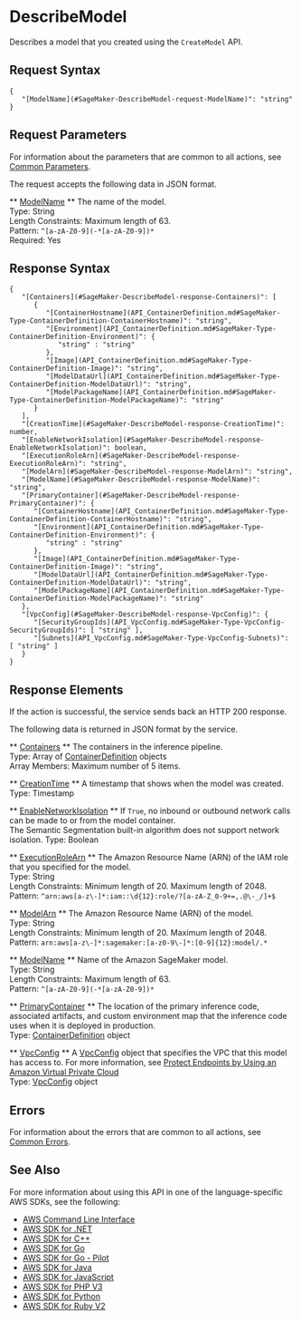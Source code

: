 # DescribeModel<a name="API_DescribeModel"></a>

Describes a model that you created using the `CreateModel` API\.

## Request Syntax<a name="API_DescribeModel_RequestSyntax"></a>

```
{
   "[ModelName](#SageMaker-DescribeModel-request-ModelName)": "string"
}
```

## Request Parameters<a name="API_DescribeModel_RequestParameters"></a>

For information about the parameters that are common to all actions, see [Common Parameters](CommonParameters.md)\.

The request accepts the following data in JSON format\.

 ** [ModelName](#API_DescribeModel_RequestSyntax) **   <a name="SageMaker-DescribeModel-request-ModelName"></a>
The name of the model\.  
Type: String  
Length Constraints: Maximum length of 63\.  
Pattern: `^[a-zA-Z0-9](-*[a-zA-Z0-9])*`   
Required: Yes

## Response Syntax<a name="API_DescribeModel_ResponseSyntax"></a>

```
{
   "[Containers](#SageMaker-DescribeModel-response-Containers)": [ 
      { 
         "[ContainerHostname](API_ContainerDefinition.md#SageMaker-Type-ContainerDefinition-ContainerHostname)": "string",
         "[Environment](API_ContainerDefinition.md#SageMaker-Type-ContainerDefinition-Environment)": { 
            "string" : "string" 
         },
         "[Image](API_ContainerDefinition.md#SageMaker-Type-ContainerDefinition-Image)": "string",
         "[ModelDataUrl](API_ContainerDefinition.md#SageMaker-Type-ContainerDefinition-ModelDataUrl)": "string",
         "[ModelPackageName](API_ContainerDefinition.md#SageMaker-Type-ContainerDefinition-ModelPackageName)": "string"
      }
   ],
   "[CreationTime](#SageMaker-DescribeModel-response-CreationTime)": number,
   "[EnableNetworkIsolation](#SageMaker-DescribeModel-response-EnableNetworkIsolation)": boolean,
   "[ExecutionRoleArn](#SageMaker-DescribeModel-response-ExecutionRoleArn)": "string",
   "[ModelArn](#SageMaker-DescribeModel-response-ModelArn)": "string",
   "[ModelName](#SageMaker-DescribeModel-response-ModelName)": "string",
   "[PrimaryContainer](#SageMaker-DescribeModel-response-PrimaryContainer)": { 
      "[ContainerHostname](API_ContainerDefinition.md#SageMaker-Type-ContainerDefinition-ContainerHostname)": "string",
      "[Environment](API_ContainerDefinition.md#SageMaker-Type-ContainerDefinition-Environment)": { 
         "string" : "string" 
      },
      "[Image](API_ContainerDefinition.md#SageMaker-Type-ContainerDefinition-Image)": "string",
      "[ModelDataUrl](API_ContainerDefinition.md#SageMaker-Type-ContainerDefinition-ModelDataUrl)": "string",
      "[ModelPackageName](API_ContainerDefinition.md#SageMaker-Type-ContainerDefinition-ModelPackageName)": "string"
   },
   "[VpcConfig](#SageMaker-DescribeModel-response-VpcConfig)": { 
      "[SecurityGroupIds](API_VpcConfig.md#SageMaker-Type-VpcConfig-SecurityGroupIds)": [ "string" ],
      "[Subnets](API_VpcConfig.md#SageMaker-Type-VpcConfig-Subnets)": [ "string" ]
   }
}
```

## Response Elements<a name="API_DescribeModel_ResponseElements"></a>

If the action is successful, the service sends back an HTTP 200 response\.

The following data is returned in JSON format by the service\.

 ** [Containers](#API_DescribeModel_ResponseSyntax) **   <a name="SageMaker-DescribeModel-response-Containers"></a>
The containers in the inference pipeline\.  
Type: Array of [ContainerDefinition](API_ContainerDefinition.md) objects  
Array Members: Maximum number of 5 items\.

 ** [CreationTime](#API_DescribeModel_ResponseSyntax) **   <a name="SageMaker-DescribeModel-response-CreationTime"></a>
A timestamp that shows when the model was created\.  
Type: Timestamp

 ** [EnableNetworkIsolation](#API_DescribeModel_ResponseSyntax) **   <a name="SageMaker-DescribeModel-response-EnableNetworkIsolation"></a>
If `True`, no inbound or outbound network calls can be made to or from the model container\.  
The Semantic Segmentation built\-in algorithm does not support network isolation\.
Type: Boolean

 ** [ExecutionRoleArn](#API_DescribeModel_ResponseSyntax) **   <a name="SageMaker-DescribeModel-response-ExecutionRoleArn"></a>
The Amazon Resource Name \(ARN\) of the IAM role that you specified for the model\.  
Type: String  
Length Constraints: Minimum length of 20\. Maximum length of 2048\.  
Pattern: `^arn:aws[a-z\-]*:iam::\d{12}:role/?[a-zA-Z_0-9+=,.@\-_/]+$` 

 ** [ModelArn](#API_DescribeModel_ResponseSyntax) **   <a name="SageMaker-DescribeModel-response-ModelArn"></a>
The Amazon Resource Name \(ARN\) of the model\.  
Type: String  
Length Constraints: Minimum length of 20\. Maximum length of 2048\.  
Pattern: `arn:aws[a-z\-]*:sagemaker:[a-z0-9\-]*:[0-9]{12}:model/.*` 

 ** [ModelName](#API_DescribeModel_ResponseSyntax) **   <a name="SageMaker-DescribeModel-response-ModelName"></a>
Name of the Amazon SageMaker model\.  
Type: String  
Length Constraints: Maximum length of 63\.  
Pattern: `^[a-zA-Z0-9](-*[a-zA-Z0-9])*` 

 ** [PrimaryContainer](#API_DescribeModel_ResponseSyntax) **   <a name="SageMaker-DescribeModel-response-PrimaryContainer"></a>
The location of the primary inference code, associated artifacts, and custom environment map that the inference code uses when it is deployed in production\.   
Type: [ContainerDefinition](API_ContainerDefinition.md) object

 ** [VpcConfig](#API_DescribeModel_ResponseSyntax) **   <a name="SageMaker-DescribeModel-response-VpcConfig"></a>
A [VpcConfig](API_VpcConfig.md) object that specifies the VPC that this model has access to\. For more information, see [Protect Endpoints by Using an Amazon Virtual Private Cloud](https://docs.aws.amazon.com/sagemaker/latest/dg/host-vpc.html)   
Type: [VpcConfig](API_VpcConfig.md) object

## Errors<a name="API_DescribeModel_Errors"></a>

For information about the errors that are common to all actions, see [Common Errors](CommonErrors.md)\.

## See Also<a name="API_DescribeModel_SeeAlso"></a>

For more information about using this API in one of the language\-specific AWS SDKs, see the following:
+  [AWS Command Line Interface](https://docs.aws.amazon.com/goto/aws-cli/sagemaker-2017-07-24/DescribeModel) 
+  [AWS SDK for \.NET](https://docs.aws.amazon.com/goto/DotNetSDKV3/sagemaker-2017-07-24/DescribeModel) 
+  [AWS SDK for C\+\+](https://docs.aws.amazon.com/goto/SdkForCpp/sagemaker-2017-07-24/DescribeModel) 
+  [AWS SDK for Go](https://docs.aws.amazon.com/goto/SdkForGoV1/sagemaker-2017-07-24/DescribeModel) 
+  [AWS SDK for Go \- Pilot](https://docs.aws.amazon.com/goto/SdkForGoPilot/sagemaker-2017-07-24/DescribeModel) 
+  [AWS SDK for Java](https://docs.aws.amazon.com/goto/SdkForJava/sagemaker-2017-07-24/DescribeModel) 
+  [AWS SDK for JavaScript](https://docs.aws.amazon.com/goto/AWSJavaScriptSDK/sagemaker-2017-07-24/DescribeModel) 
+  [AWS SDK for PHP V3](https://docs.aws.amazon.com/goto/SdkForPHPV3/sagemaker-2017-07-24/DescribeModel) 
+  [AWS SDK for Python](https://docs.aws.amazon.com/goto/boto3/sagemaker-2017-07-24/DescribeModel) 
+  [AWS SDK for Ruby V2](https://docs.aws.amazon.com/goto/SdkForRubyV2/sagemaker-2017-07-24/DescribeModel) 